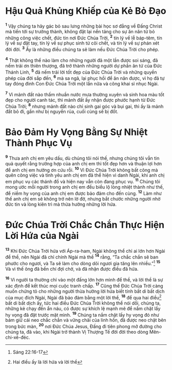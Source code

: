 # Hậu Quả Khủng Khiếp của Kẻ Bỏ Đạo
<sup><b>1</b></sup> Vậy chúng ta hãy gác bỏ sau lưng những bài học sơ đẳng về Đấng Christ mà tiến tới sự trưởng thành, không đặt lại nền tảng cho sự ăn năn từ bỏ những công việc chết, đức tin nơi Đức Chúa Trời, <sup><b>2</b></sup> tín lý về lễ báp-têm, tín lý về sự đặt tay, tín lý về sự phục sinh từ cõi chết, và tín lý về sự phán xét đời đời. <sup><b>3</b></sup> Ấy là những điều chúng ta sẽ làm nếu Đức Chúa Trời cho phép.

<sup><b>4</b></sup> Thật không thể nào làm cho những người đã một lần được soi sáng, đã nếm trải ơn thiên thượng, đã trở thành những người dự phần ân tứ của Đức Thánh Linh, <sup><b>5</b></sup> đã nếm trải lời tốt đẹp của Đức Chúa Trời và những quyền phép của đời sắp đến, <sup><b>6</b></sup> mà sa ngã, lại phục hồi để ăn năn được, vì họ đã tự tay đóng đinh Con Đức Chúa Trời một lần nữa và công khai sỉ nhục Ngài.

<sup><b>7</b></sup> Vì mảnh đất nào thấm nhuần nước mưa thường xuyên và sinh hoa màu tốt đẹp cho người canh tác, thì mảnh đất ấy nhận được phước hạnh từ Đức Chúa Trời; <sup><b>8</b></sup> nhưng mảnh đất nào chỉ sinh gai góc và bụi gai, thì ấy là mảnh đất bỏ đi, gần như bị nguyền rủa, cuối cùng sẽ bị đốt.

# Bảo Đảm Hy Vọng Bằng Sự Nhiệt Thành Phục Vụ
<sup><b>9</b></sup> Thưa anh chị em yêu dấu, dù chúng tôi nói thế, nhưng chúng tôi vẫn tin quả quyết rằng trường hợp của anh chị em thì tốt đẹp hơn và thuận lợi hơn để anh chị em hưởng ơn cứu rỗi. <sup><b>10</b></sup> Vì Đức Chúa Trời không bất công mà quên công việc và tình yêu anh chị em đã thể hiện vì danh Ngài, khi anh chị em phục vụ các thánh đồ và hiện nay vẫn còn đang phục vụ. <sup><b>11</b></sup> Chúng tôi mong ước mỗi người trong anh chị em đều biểu lộ lòng nhiệt thành như thế, để niềm hy vọng của anh chị em được bảo đảm cho đến cùng. <sup><b>12</b></sup> Làm như thế anh chị em sẽ không trở nên lờ đờ, nhưng bắt chước những người nhờ đức tin và lòng kiên trì mà thừa hưởng những lời hứa.

# Đức Chúa Trời Chắc Chắn Thực Hiện Lời Hứa của Ngài
<sup><b>13</b></sup> Khi Đức Chúa Trời hứa với Áp-ra-ham, Ngài không thể chỉ ai lớn hơn Ngài để thề, nên Ngài đã chỉ chính Ngài mà thề <sup><b>14</b></sup> rằng, “Ta chắc chắn sẽ ban phước cho ngươi, và Ta sẽ làm cho dòng dõi ngươi gia tăng lên nhiều.”[^1-f3fd9e08-7d53-44d7-a31e-c838e3c71271] <sup><b>15</b></sup> Và vì thế ông đã bền chí đợi chờ, và đã nhận được điều đã hứa.

<sup><b>16</b></sup> Vì người ta thường chỉ vào một đấng lớn hơn mình để thề, và lời thề là sự xác định để kết thúc mọi cuộc tranh chấp. <sup><b>17</b></sup> Cũng thế Đức Chúa Trời càng muốn chứng tỏ cho những người thừa hưởng lời hứa biết tính bất di bất dịch của mục đích Ngài, Ngài đã bảo đảm bằng một lời thề, <sup><b>18</b></sup> để qua hai điều[^2-f3fd9e08-7d53-44d7-a31e-c838e3c71271] bất di bất dịch ấy, tức hai điều Đức Chúa Trời không thể nói dối, chúng ta, những kẻ chạy đến ẩn náu, có được sự khích lệ mạnh mẽ để nắm chặt lấy hy vọng đã đặt trước mặt mình. <sup><b>19</b></sup> Chúng ta nắm chặt lấy hy vọng đó như bám giữ cái neo chắc chắn và vững chãi của linh hồn, đã được neo chặt bên trong bức màn, <sup><b>20</b></sup> nơi Đức Chúa Jesus, Đấng đi tiên phong mở đường cho chúng ta, đã vào, khi Ngài trở thành Vị Thượng Tế đời đời theo dòng Mên-chi-xê-đéc.

[^1-f3fd9e08-7d53-44d7-a31e-c838e3c71271]: Sáng 22:16-17
[^2-f3fd9e08-7d53-44d7-a31e-c838e3c71271]: Hai điều ấy là lời hứa và lời thề